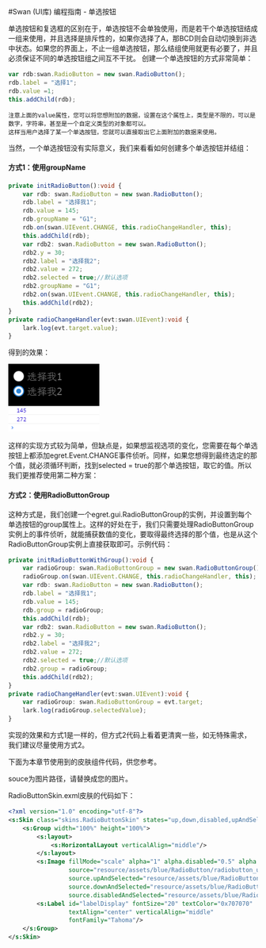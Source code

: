 #Swan (UI库) 编程指南 - 单选按钮


单选按钮和复选框的区别在于，单选按钮不会单独使用，而是若干个单选按钮结成一组来使用，并且选择是排斥性的，如果你选择了A，那BCD则会自动切换到非选中状态。如果您的界面上，不止一组单选按钮，那么结组使用就更有必要了，并且必须保证不同的单选按钮组之间互不干扰。
创建一个单选按钮的方式非常简单：
``` TypeScript
var rdb:swan.RadioButton = new swan.RadioButton();
rdb.label = "选择1";
rdb.value =1;
this.addChild(rdb);
```

```
注意上面的value属性，您可以将您想附加的数据，设置在这个属性上，类型是不限的，可以是数字，字符串，甚至是一个自定义类型的对象都可以。
这样当用户选择了某一个单选按钮，您就可以直接取出它上面附加的数据来使用。
```
当然，一个单选按钮没有实际意义，我们来看看如何创建多个单选按钮并结组：

#### 方式1：使用groupName
``` TypeScript
private initRadioButton():void {
    var rdb: swan.RadioButton = new swan.RadioButton();
    rdb.label = "选择我1";
    rdb.value = 145;
    rdb.groupName = "G1";
    rdb.on(swan.UIEvent.CHANGE, this.radioChangeHandler, this);
    this.addChild(rdb);
    var rdb2: swan.RadioButton = new swan.RadioButton();
    rdb2.y = 30;
    rdb2.label = "选择我2";
    rdb2.value = 272;
    rdb2.selected = true;//默认选项
    rdb2.groupName = "G1";
    rdb2.on(swan.UIEvent.CHANGE, this.radioChangeHandler, this);
    this.addChild(rdb2);
}
private radioChangeHandler(evt:swan.UIEvent):void {
    lark.log(evt.target.value);
}
```
得到的效果：

![](./image/7/7_5_1.png)

这样的实现方式较为简单，但缺点是，如果想监视选项的变化，您需要在每个单选按钮上都添加egret.Event.CHANGE事件侦听。同样，如果您想得到最终选定的那个值，就必须循环判断，找到selected = true的那个单选按钮，取它的值。所以我们更推荐使用第二种方案：

#### 方式2：使用RadioButtonGroup
这种方式是，我们创建一个egret.gui.RadioButtonGroup的实例，并设置到每个单选按钮的group属性上。这样的好处在于，我们只需要处理RadioButtonGroup实例上的事件侦听，就能捕获数值的变化，要取得最终选择的那个值，也是从这个RadioButtonGroup实例上直接获取即可。示例代码：
``` TypeScript
private initRadioButtonWithGroup():void {
    var radioGroup: swan.RadioButtonGroup = new swan.RadioButtonGroup();
    radioGroup.on(swan.UIEvent.CHANGE, this.radioChangeHandler, this);
    var rdb: swan.RadioButton = new swan.RadioButton();
    rdb.label = "选择我1";
    rdb.value = 145;
    rdb.group = radioGroup;
    this.addChild(rdb);
    var rdb2: swan.RadioButton = new swan.RadioButton();
    rdb2.y = 30;
    rdb2.label = "选择我2";
    rdb2.value = 272;
    rdb2.selected = true;//默认选项
    rdb2.group = radioGroup;
    this.addChild(rdb2);
}
private radioChangeHandler(evt:swan.UIEvent):void {
    var radioGroup: swan.RadioButtonGroup = evt.target;
    lark.log(radioGroup.selectedValue);
}
```
实现的效果和方式1是一样的，但方式2代码上看着更清爽一些，如无特殊需求，我们建议尽量使用方式2。

下面为本章节使用到的皮肤组件代码，供您参考。

souce为图片路径，请替换成您的图片。

RadioButtonSkin.exml皮肤的代码如下：
``` XML
<?xml version="1.0" encoding="utf-8"?>
<s:Skin class="skins.RadioButtonSkin" states="up,down,disabled,upAndSelected,downAndSelected,disabledAndSelected" xmlns:s="http://ns.egret.com/swan">
    <s:Group width="100%" height="100%">
        <s:layout>
            <s:HorizontalLayout verticalAlign="middle"/>
        </s:layout>
        <s:Image fillMode="scale" alpha="1" alpha.disabled="0.5" alpha.down="0.7"
                 source="resource/assets/blue/RadioButton/radiobutton_unselect.png"
                 source.upAndSelected="resource/assets/blue/RadioButton/radiobutton_select_up.png"
                 source.downAndSelected="resource/assets/blue/RadioButton/radiobutton_select_down.png"
                 source.disabledAndSelected="resource/assets/blue/RadioButton/radiobutton_select_disabled.png"/>
        <s:Label id="labelDisplay" fontSize="20" textColor="0x707070"
                 textAlign="center" verticalAlign="middle"
                 fontFamily="Tahoma"/>
    </s:Group>
</s:Skin>
```
